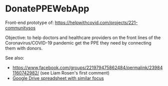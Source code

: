 # DonatePPEWebApp

Front-end prototype of: https://helpwithcovid.com/projects/221-communitysos

Objective: to help doctors and healthcare providers on the front lines of the Coronavirus/COVID-19 pandemic get the PPE they need by connecting them with donors.

See also:

- https://www.facebook.com/groups/221979475862484/permalink/239841160742982/ (see Liam Rosen's first comment)
- [Google Drive spreadsheet with similar focus](https://docs.google.com/spreadsheets/d/1txEanDkIrJ5GNfSk-zlXkTlB-bQPNRN_Y69qEwmdme8/htmlview?sle=true&fbclid=IwAR2enjcTklbwuoOU70Ny3q3AWyAtQVELvYzFAcmXEHpfkQmOjJjxBUj74DQ#)
